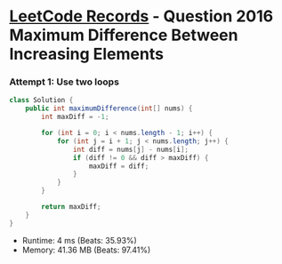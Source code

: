 # [LeetCode Records](../../README.md) - Question 2016 Maximum Difference Between Increasing Elements

### Attempt 1: Use two loops
```java
class Solution {
    public int maximumDifference(int[] nums) {
        int maxDiff = -1;

        for (int i = 0; i < nums.length - 1; i++) {
            for (int j = i + 1; j < nums.length; j++) {
                int diff = nums[j] - nums[i];
                if (diff != 0 && diff > maxDiff) {
                    maxDiff = diff;
                }
            }
        }

        return maxDiff;
    }
}
```
- Runtime: 4 ms (Beats: 35.93%)
- Memory: 41.36 MB (Beats: 97.41%)

<br>
